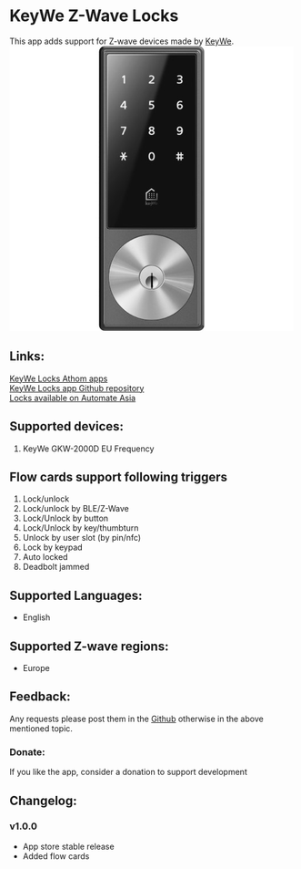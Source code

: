 # KeyWe Z-Wave Locks
This app adds support for Z-wave devices made by [KeyWe](http://keywe.thekeywe.com/).  
<a href="https://github.com/AutomateAsia/com.thekeywe">
  <img src="https://raw.githubusercontent.com/AutomateAsia/com.thekeywe/master/drivers/GKW-2000D/assets/images/large.jpg">
</a>  


## Links:
[KeyWe Locks Athom apps](https://apps.athom.com/app/com.thekeywe)                    
[KeyWe Locks app Github repository](https://github.com/AutomateAsia/com.thekeywe)   
[Locks available on Automate Asia](https://h4sh.automate.asia/)   

## Supported devices:
1. KeyWe GKW-2000D EU Frequency    


## Flow cards support following triggers
1. Lock/unlock
2. Lock/unlock by BLE/Z-Wave
3. Lock/Unlock by button
4. Lock/Unlock by key/thumbturn
5. Unlock by user slot (by pin/nfc)
6. Lock by keypad
7. Auto locked
8. Deadbolt jammed

## Supported Languages:
* English   

## Supported Z-wave regions:
* Europe    


## Feedback:
Any requests please post them in the  [Github](https://github.com/AutomateAsia/com.thekeywe) otherwise in the above mentioned topic.     

### Donate:
If you like the app, consider a donation to support development    

## Changelog:     


### v1.0.0
* App store stable release
* Added flow cards
